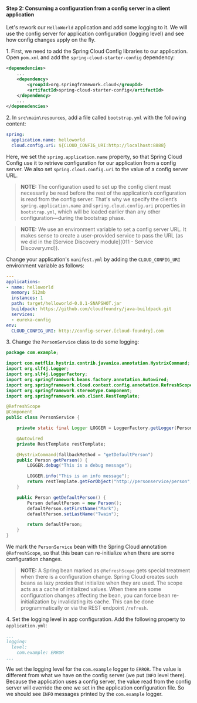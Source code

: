 #### Step 2: Consuming a configuration from a config server in a client application

Let's rework our `HelloWorld` application and add some logging to it. We will use the config server for application configuration (logging level) and see how config changes apply on the fly.

1\. First, we need to add the Spring Cloud Config libraries to our application. Open `pom.xml` and add the `spring-cloud-starter-config` dependency:

```xml
<depenedencies>
    ...
    <dependency>
        <groupId>org.springframework.cloud</groupId>
        <artifactId>spring-cloud-starter-config</artifactId>
    </dependency>
    ...
</depenedencies>
```

2\. In `src\main\resources`, add a file called `bootstrap.yml` with the following content:

```yml
spring:
  application.name: helloworld
  cloud.config.uri: ${CLOUD_CONFIG_URI:http://localhost:8888}

```

Here, we set the `spring.application.name` property, so that Spring Cloud Config use it to retrieve configuration for our application from a config server. We also set `spring.cloud.config.uri` to the value of a config server URL. 

> **NOTE:** The configuration used to set up the config client must necessarily be read before the rest of the application’s configuration is read from the config server. That's why we specify the client’s `spring.application.name` and `spring.cloud.config.uri` properties in `bootstrap.yml`, which will be loaded earlier than any other configuration—during the bootstrap phase.

> **NOTE:** We use an environment variable to set a config server URL. It makes sense to create a user-provided service to pass the URL (as we did in the [Service Discovery module](011 - Service Discovery.md)).

Change your application's `manifest.yml` by adding the `CLOUD_CONFIG_URI` environment variable as follows:

```yml
---
applications:
- name: helloworld
  memory: 512mb
  instances: 1
  path: target/helloworld-0.0.1-SNAPSHOT.jar
  buildpack: https://github.com/cloudfoundry/java-buildpack.git
  services:
  - eureka-config
env:
  CLOUD_CONFIG_URI: http://config-server.[cloud-foundry].com

```

3\. Change the `PersonService` class to do some logging:

```java
package com.example;

import com.netflix.hystrix.contrib.javanica.annotation.HystrixCommand;
import org.slf4j.Logger;
import org.slf4j.LoggerFactory;
import org.springframework.beans.factory.annotation.Autowired;
import org.springframework.cloud.context.config.annotation.RefreshScope;
import org.springframework.stereotype.Component;
import org.springframework.web.client.RestTemplate;

@RefreshScope
@Component
public class PersonService {

    private static final Logger LOGGER = LoggerFactory.getLogger(PersonService.class);

    @Autowired
    private RestTemplate restTemplate;

    @HystrixCommand(fallbackMethod = "getDefaultPerson")
    public Person getPerson() {
        LOGGER.debug("This is a debug message");

        LOGGER.info("This is an info message");
        return restTemplate.getForObject("http://personservice/person", Person.class);
    }

    public Person getDefaultPerson() {
        Person defaultPerson = new Person();
        defaultPerson.setFirstName("Mark");
        defaultPerson.setLastName("Twain");

        return defaultPerson;
    }
}
```

We mark the `PersonService` bean with the Spring Cloud annotation `@RefreshScope`, so that this bean can re-initialize when there are some configuration changes.

> **NOTE:** A Spring bean marked as `@RefreshScope` gets special treatment when there is a configuration change. Spring Cloud creates such beans as lazy proxies that initialize when they are used. The scope acts as a cache of initialized values. When there are some configuration changes affecting the bean, you can force bean re-initialization by invalidating its cache. This can be done programmatically or via the REST endpoint `/refresh`.

4\. Set the logging level in app configuration. Add the following property to `application.yml`:

```yml
...
logging:
  level:
    com.example: ERROR
...
```

We set the logging level for the `com.example` logger to `ERROR`. The value is different from what we have on the config server (we put `INFO` level there). Because the application uses a config server, the value read from the config server will override the one we set in the application configuration file. So we should see `INFO` messages printed by the `com.example` logger. 